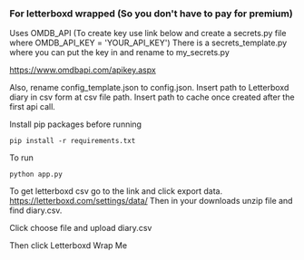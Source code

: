 ### For letterboxd wrapped (So you don't have to pay for premium)

Uses OMDB_API (To create key use link below and create a secrets.py file where OMDB_API_KEY = 'YOUR_API_KEY')
There is a secrets_template.py where you can put the key in and rename to my_secrets.py 

https://www.omdbapi.com/apikey.aspx

Also, rename config_template.json to config.json. 
Insert path to Letterboxd diary in csv form at csv file path. 
Insert path to cache once created after the first api call. 

Install pip packages before running 
``` console 
pip install -r requirements.txt
```

To run  
``` console 
python app.py 
```

To get letterboxd csv go to the link and click export data. 
https://letterboxd.com/settings/data/
Then in your downloads unzip file and find diary.csv.

Click choose file and upload diary.csv 

Then click Letterboxd Wrap Me
